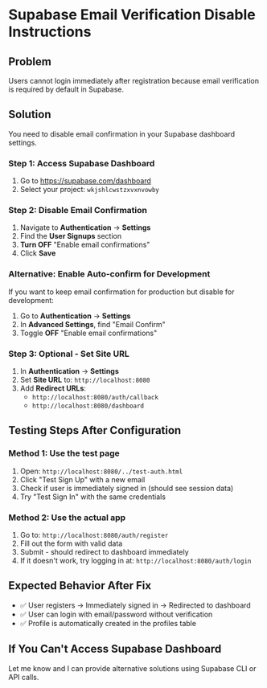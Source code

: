 # Supabase Email Verification Disable Instructions

## Problem
Users cannot login immediately after registration because email verification is required by default in Supabase.

## Solution
You need to disable email confirmation in your Supabase dashboard settings.

### Step 1: Access Supabase Dashboard
1. Go to https://supabase.com/dashboard
2. Select your project: `wkjshlcwstzxvxnvowby`

### Step 2: Disable Email Confirmation
1. Navigate to **Authentication** → **Settings**
2. Find the **User Signups** section
3. **Turn OFF** "Enable email confirmations"
4. Click **Save**

### Alternative: Enable Auto-confirm for Development
If you want to keep email confirmation for production but disable for development:

1. Go to **Authentication** → **Settings**
2. In **Advanced Settings**, find "Email Confirm"
3. Toggle **OFF** "Enable email confirmations"

### Step 3: Optional - Set Site URL
1. In **Authentication** → **Settings**
2. Set **Site URL** to: `http://localhost:8080`
3. Add **Redirect URLs**:
   - `http://localhost:8080/auth/callback`
   - `http://localhost:8080/dashboard`

## Testing Steps After Configuration

### Method 1: Use the test page
1. Open: `http://localhost:8080/../test-auth.html`
2. Click "Test Sign Up" with a new email
3. Check if user is immediately signed in (should see session data)
4. Try "Test Sign In" with the same credentials

### Method 2: Use the actual app
1. Go to: `http://localhost:8080/auth/register`
2. Fill out the form with valid data
3. Submit - should redirect to dashboard immediately
4. If it doesn't work, try logging in at: `http://localhost:8080/auth/login`

## Expected Behavior After Fix
- ✅ User registers → Immediately signed in → Redirected to dashboard
- ✅ User can login with email/password without verification
- ✅ Profile is automatically created in the profiles table

## If You Can't Access Supabase Dashboard
Let me know and I can provide alternative solutions using Supabase CLI or API calls.